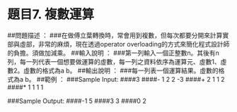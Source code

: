 # 題目7. 複數運算
##問題描述 ：
###在做傅立葉轉換時，常會用到複數，但每次都要分開來計算實部與虛部，非常的麻煩，現在透過operator overloading的方式來簡化程式設計師的負擔。須做加減乘。
##輸入說明 ：
###第一列輸入一個正整數n。其後有n列，每一列代表一個想要做運算的虛數，每一列之資料依序為運算元、虛數1、虛數2。虛數的格式為a b。
##輸出說明 ：
###每一列表一個運算結果。虛數的格式為a b。
##範例 ：
###Sample Input:
####3
####- 1 2 2 -3
####+ 2 1 1 2
####* 1 1 1 1

###Sample Output:
####-1 5
####3 3
####0 2
